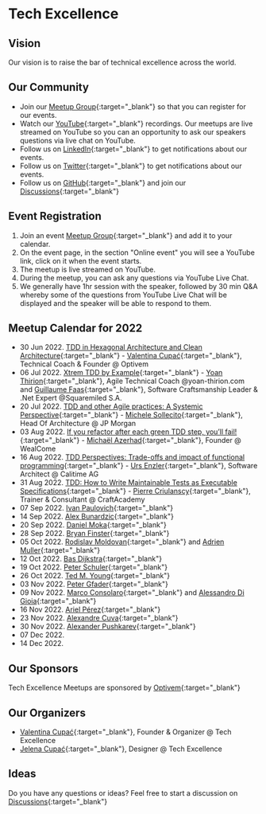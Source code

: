 # Tech Excellence

## Vision

Our vision is to raise the bar of technical excellence across the world.

## Our Community

- Join our [Meetup Group](https://www.meetup.com/techexcellence){:target="_blank"} so that you can register for our events.
- Watch our [YouTube](https://www.youtube.com/c/TechExcellence){:target="_blank"} recordings. Our meetups are live streamed on YouTube so you can an opportunity to ask our speakers questions via live chat on YouTube.
- Follow us on [LinkedIn](https://www.linkedin.com/company/techexcellenceio){:target="_blank"} to get notifications about our events.
- Follow us on [Twitter](https://twitter.com/techexcellence_){:target="_blank"} to get notifications about our events.
- Follow us on [GitHub](https://github.com/techexcellenceio){:target="_blank"} and join our [Discussions](https://github.com/techexcellenceio/techexcellence/discussions){:target="_blank"}

## Event Registration

1. Join an event [Meetup Group](https://www.meetup.com/techexcellence){:target="_blank"} and add it to your calendar.
2. On the event page, in the section "Online event" you will see a YouTube link, click on it when the event starts.
3. The meetup is live streamed on YouTube.
4. During the meetup, you can ask any questions via YouTube Live Chat.
5. We generally have 1hr session with the speaker, followed by 30 min Q&A whereby some of the questions from YouTube Live Chat will be displayed and the speaker will be able to respond to them.

## Meetup Calendar for 2022

- 30 Jun 2022. [TDD in Hexagonal Architecture and Clean Architecture](https://www.youtube.com/watch?v=WAoqGzVDHc0){:target="_blank"} - [Valentina Cupać](https://www.linkedin.com/in/valentinacupac/){:target="_blank"}, Technical Coach & Founder @ Optivem
- 06 Jul 2022. [Xtrem TDD by Example](https://www.youtube.com/watch?v=yxO7YHkB83I){:target="_blank"} - [Yoan Thirion](https://www.linkedin.com/in/yoanthirion/){:target="_blank"}, Agile Technical Coach @yoan-thirion.com and [Guillaume Faas](https://www.linkedin.com/in/guillaumefaas/){:target="_blank"}, Software Craftsmanship Leader & .Net Expert @Squaremiled S.A.
- 20 Jul 2022. [TDD and other Agile practices: A Systemic Perspective](https://www.youtube.com/watch?v=a3jUXRJRddQ){:target="_blank"} - [Michele Sollecito](https://www.linkedin.com/in/michelesollecito/){:target="_blank"}, Head Of Architecture @ JP Morgan
- 03 Aug 2022. [If you refactor after each green TDD step, you’ll fail!](https://www.youtube.com/watch?v=Vi_FtRXopdQ){:target="_blank"} - [Michaël Azerhad](https://www.linkedin.com/in/micha%C3%ABl-azerhad-9058a044/){:target="_blank"}, Founder @ WealCome
- 16 Aug 2022. [TDD Perspectives: Trade-offs and impact of functional programming](https://www.youtube.com/watch?v=JcKLqX8wuR4){:target="_blank"} - [Urs Enzler](https://www.linkedin.com/in/ursenzler/){:target="_blank"}, Software Architect @ Calitime AG
- 31 Aug 2022. [TDD: How to Write Maintainable Tests as Executable Specifications](https://www.youtube.com/watch?v=z58ckvPYVAI){:target="_blank"} - [Pierre Criulanscy](https://www.linkedin.com/in/pierre-criulanscy/){:target="_blank"}, Trainer & Consultant @ CraftAcademy
- 07 Sep 2022. [Ivan Paulovich](https://www.linkedin.com/in/ivanpaulovich/){:target="_blank"}
- 14 Sep 2022. [Alex Bunardzic](https://www.linkedin.com/in/alexbunardzic/){:target="_blank"}
- 20 Sep 2022. [Daniel Moka](https://www.linkedin.com/in/danielmoka/){:target="_blank"}
- 28 Sep 2022. [Bryan Finster](https://www.linkedin.com/in/bryan-finster/){:target="_blank"}
- 05 Oct 2022. [Rodislav Moldovan](https://www.linkedin.com/in/rodislav){:target="_blank"} and [Adrien Muller](https://www.linkedin.com/in/adrien-muller-566373a/){:target="_blank"}
- 12 Oct 2022. [Bas Dijkstra](https://www.linkedin.com/in/basdijkstra/){:target="_blank"}
- 19 Oct 2022. [Peter Schuler](https://www.linkedin.com/in/peterschuler/){:target="_blank"}
- 26 Oct 2022. [Ted M. Young](https://www.linkedin.com/in/tedmyoung/){:target="_blank"}
- 03 Nov 2022. [Peter Gfader](https://www.linkedin.com/in/petergfader/){:target="_blank"}
- 09 Nov 2022. [Marco Consolaro](https://www.linkedin.com/in/consolaro/){:target="_blank"} and [Alessandro Di Gioia](https://www.linkedin.com/in/alessandro-di-gioia/){:target="_blank"}
- 16 Nov 2022. [Ariel Pérez](https://www.linkedin.com/in/arielxperez/){:target="_blank"}
- 23 Nov 2022. [Alexandre Cuva](https://www.linkedin.com/in/cuvaalex/){:target="_blank"}
- 30 Nov 2022. [Alexander Pushkarev](https://www.linkedin.com/in/alexpushkarev/){:target="_blank"}
- 07 Dec 2022.
- 14 Dec 2022.

## Our Sponsors

Tech Excellence Meetups are sponsored by [Optivem](http://optivem.com/){:target="_blank"}

## Our Organizers

- [Valentina Cupać](https://www.linkedin.com/in/valentinacupac/){:target="_blank"}, Founder & Organizer @ Tech Excellence
- [Jelena Cupać](https://www.linkedin.com/in/jelenacupac/){:target="_blank"}, Designer @ Tech Excellence

## Ideas

Do you have any questions or ideas? Feel free to start a discussion on [Discussions](https://github.com/techexcellenceio/techexcellence/discussions){:target="_blank"}


<!--

## Values

- Technical Excellence
- Knowledge Sharing
- Continuous Improvement



## Community

This is a place for software engineers who care about software quality. You are motivated by clean code - it's not enough to make something work, you want to implement it well. You set high expectations for yourself and your team. 

> "There is no trade-off of quality vs. speed in software... Low quality means low speed... The only way to go fast is to go well." - Uncle Bob

You understand that the underlying problem faced by the software industry is the misunderstanding between speed and quality. For you, it's crystal-clear that you can't be fast without quality. Quality and speed go hand-in-hand. You push for quality even when you're in the minority. You find yourself in environments where no one seems to understand this. Companies are facing the same vicious cycle. Low quality, not enough time, requiring superstars to put out fires.

You want to make an impact in spreading technical excellence. You see technical excellence as a core foundation of your work, not a nice-to-have. You want to exchange knowledge with people who care about quality, people who enjoy learning, reading books, researching, continious improvement.

There aren't many people like you. People like you are dispersed across the world, trying their best to make a change, but the impact is localized to their immediate teams, or to their companies, or perhaps through meetups.

This is a global community aiming to bring together professional software engineers who have invested in their own personal growth, who are aiming to achieve mastery, poeple who never stop learning, people who enjoy mentoring and coaching, spreading knowledge. People for whom software engineering is more than just a 9-5 job.

## Collective Knowledge

The "inputs" are our discussions, knowledgesharing, collective knowledge: [Discussions](https://github.com/valentinacupac/community/discussions).

The "outputs" are a synthesis of knowledge, both conceptual (theory and abstractions) and practical (implementation through code samples). Current code samples are [Banking Kata in Java](https://github.com/valentinacupac/banking-kata-java) and [Banking Kata in .NET](https://github.com/valentinacupac/banking-kata-dotnet). Feel free to update this seciton with links to other GitHub samples.

This community is the first step towards bringing technical excellence back as the foundation.

## Contribute

To contribute to questions, ideas, knowledge exchange: start a discussion or join an existing discussion [Discussions](https://github.com/valentinacupac/community/discussions).

To contribute to the text of this website, you can [fork](https://github.com/valentinacupac/community/fork) this repository and make a pull request.

-->


